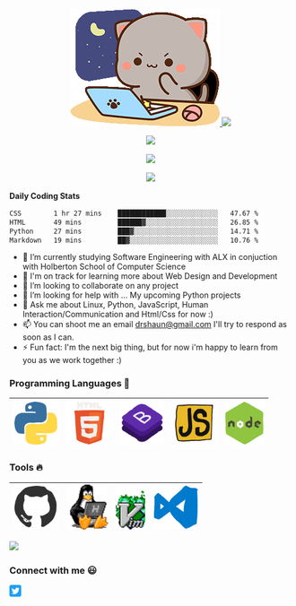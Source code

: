 <p align="center">
 <a href="#">
 <img src="https://github.com/PyBaker/PyBaker/blob/main/images/icon_gifs/goma-cat.gif">
 <img src="https://github.com/PyBaker/PyBaker/blob/output/github-contribution-grid-snake.gif">
</a>
</p>
<p align="center">
  <a href="#">
 <img src="https://visitor-badge.laobi.icu/badge?page_id=PyBaker.PyBaker&theme=dracula">
 </a>
</p>
<p align="center">
<a href="https://github.com/login?return_to=https%3A%2F%2Fgithub.com%2FPyBaker">
 <img src="https://img.shields.io/github/followers/PyBaker?label=Follow&style=social&theme=dracula">
  </a>
</p>
<p align="center">
<a href="#">
 <img src="https://readme-typing-svg.herokuapp.com?font=Bungee&size=25&duration=4000&color=C6A2F7&center=true&vCenter=true&multiline=true&height=70&lines=Hie+I'm+Shaun;Aka+PyBaker">
  </a>
</p>
<!-- <div align="center">
 <a href="#"><img src="https://github.com/PyBaker/PyBaker/blob/main/images/icon_gifs/python.gif" height="80px"></a>
 <a href="#"><img src="https://github.com/PyBaker/PyBaker/blob/main/images/icon_gifs/html.gif" height="80px"> </a>
 <a href="#"><img src="https://github.com/PyBaker/PyBaker/blob/main/images/icon_gifs/bootstrap.gif" height="80px"></a>
 <a href="#"><img src="https://github.com/PyBaker/PyBaker/blob/main/images/icon_gifs/javascript.gif" height="80px"></a>
 <a href="#"><img src="https://github.com/PyBaker/PyBaker/blob/main/images/icon_gifs/node.gif" height="80px"></a> 
</div
-->

<p>
 <strong>
Daily Coding Stats
 </strong>
</p>
<!--START_SECTION:waka-->

```text
CSS        1 hr 27 mins    ████████████░░░░░░░░░░░░░   47.67 %
HTML       49 mins         ██████▓░░░░░░░░░░░░░░░░░░   26.85 %
Python     27 mins         ███▓░░░░░░░░░░░░░░░░░░░░░   14.71 %
Markdown   19 mins         ██▓░░░░░░░░░░░░░░░░░░░░░░   10.76 %
```

<!--END_SECTION:waka-->

- 🔭 I’m currently studying Software Engineering with ALX in conjuction with Holberton School of Computer Science
- 🌱 I'm on track for learning more about Web Design and Development
- 👯 I’m looking to collaborate on any project
- 🤔 I’m looking for help with ... My upcoming Python projects 
- 💬 Ask me about Linux, Python, JavaScript, Human Interaction/Communication and Html/Css for now :) 
- 📫 You can shoot me an email drshaun@gmail.com I'll try to respond as soon as I can.
- ⚡ Fun fact: I'm the next big thing, but for now i'm happy to learn from you as we work together  :)

### Programming Languages :rocket:

| <a href="#"><img src="https://github.com/PyBaker/PyBaker/blob/main/images/icon_gifs/python.gif" height="80px"> </a> | <a href="#"><img src="https://github.com/PyBaker/PyBaker/blob/main/images/icon_gifs/html.gif" height="80px"> </a> | <a href="#"><img src="https://github.com/PyBaker/PyBaker/blob/main/images/icon_gifs/bootstrap.gif" height="80px"> </a> | <a href="#"><img src="https://github.com/PyBaker/PyBaker/blob/main/images/icon_gifs/javascript.gif" height="80px"> </a> | <a href="#"><img src="https://github.com/PyBaker/PyBaker/blob/main/images/icon_gifs/node.gif" height="80px"> </a> 
| :------------------------------------------------------------------------------------------------------------------------------: | :------------------------------------------------------------------------------------------------------------: | :------------------------------------------------------------------------------------------------------------: |:------------------------------------------------------------------------------------------------------------: |:------------------------------------------------------------------------------------------------------------: |

### Tools :fire:

| <a href="#"><img src="https://github.com/PyBaker/PyBaker/blob/main/images/icon_gifs/github.gif" height="80px"> | <a href="#"><img src="https://github.com/PyBaker/PyBaker/blob/main/images/icon_gifs/linux-computer.gif" height="80px"> </a> | <a href="#"><img src="https://github.com/PyBaker/PyBaker/blob/main/images/icon_gifs/vim-linux.gif" height="80px">  </a>| <a href="#"><img src="https://github.com/PyBaker/PyBaker/blob/main/images/icon_gifs/vscode.gif" height="80px"> </a> |
| :--------------------------------------------------------------------------------------: | :--------------------------------------------------------------------------------------------: |:--------------------------------------------------------------------------------------------: |:--------------------------------------------------------------------------------------------: |

<p  >
 <a href="#">
  <img  src="https://github-readme-stats.vercel.app/api?username=PyBaker&theme=dracula">
</a>
</p>
<p align="center" >
<!--
 <a href="https://github.com/PyBaker/alx-higher_level_programming">
  <img src="https://github-readme-stats.vercel.app/api/pin/?username=PyBaker&repo=alx-higher_level_programming&title_color=fff&icon_color=f9f9f9&text_color=9f9f9f&bg_color=151515" />
</a>
 </p>
-->


### Connect with me :smiley:

<a href="https://twitter.com/PyBaker">
  <img align="left" alt="PyBaker Twitter" width="21px" src="https://github.com/PyBaker/PyBaker/blob/main/images/connect_with_me_images/twitter.svg" />
</a>

